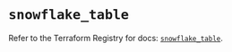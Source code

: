 # `snowflake_table`

Refer to the Terraform Registry for docs: [`snowflake_table`](https://registry.terraform.io/providers/snowflake-labs/snowflake/0.86.0/docs/resources/table).
